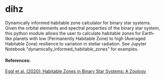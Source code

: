 # dihz

Dynamically informed habitable zone calculator for binary star systems. Given the orbital elements and spectral properties of the binary star system, this python module allows the user to calculate habitable zones for Earth-like planets with low (Permanently Habitable Zone) to high (Averaged Habitable Zone) resilience to variation in stellar radiation. See Jupyter Notebook "dynamically_informed_habitable_zones" for examples.

#### References:

[Eggl et al. (2020): Habitable Zones in Binary Star Systems: A Zoology](https://www.mdpi.com/2075-4434/8/3/65)
